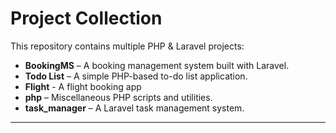# Project Collection

This repository contains multiple PHP & Laravel projects:

* **BookingMS** – A booking management system built with Laravel.
* **Todo List** – A simple PHP-based to-do list application.
* **Flight** - A flight booking app
* **php** – Miscellaneous PHP scripts and utilities.
* **task\_manager** – A Laravel task management system.

---



